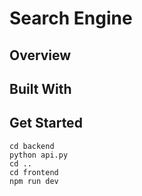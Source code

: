 # Search Engine

## Overview



## Built With



## Get Started
```
cd backend
python api.py
cd ..
cd frontend
npm run dev
```